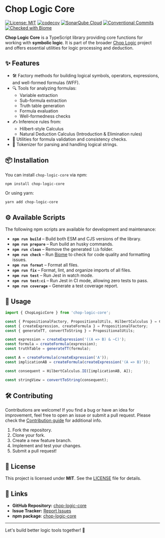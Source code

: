 # Chop Logic Core

[![License: MIT](https://img.shields.io/badge/License-MIT-yellow.svg)](https://opensource.org/licenses/MIT)
[![codecov](https://codecov.io/gh/ChopLogic/chop-logic-components/graph/badge.svg?token=0M1IKB16FN)](https://codecov.io/gh/ChopLogic/chop-logic-components)
[![SonarQube Cloud](https://sonarcloud.io/images/project_badges/sonarcloud-highlight.svg)](https://sonarcloud.io/summary/new_code?id=ChopLogic_chop-logic-core)
[![Conventional Commits](https://img.shields.io/badge/Conventional%20Commits-1.0.0-%23FE5196?logo=conventionalcommits&logoColor=white)](https://conventionalcommits.org)
[![Checked with Biome](https://img.shields.io/badge/Checked_with-Biome-60a5fa?style=flat&logo=biome)](https://biomejs.dev)

**Chop Logic Core** is a TypeScript library providing core functions for working with **symbolic logic**. It is part of the broader [Chop Logic](https://github.com/users/SavouryGin/projects/1) project and offers essential utilities for logic processing and deduction.

## ✨ Features

- 🛠️ Factory methods for building logical symbols, operators, expressions, and well-formed formulas (WFF).
- 🔍 Tools for analyzing formulas:
  - Variable extraction
  - Sub-formula extraction
  - Truth table generation
  - Formula evaluation
  - Well-formedness checks
- ✍️ Inference rules from:
  - Hilbert-style Calculus
  - Natural Deduction Calculus (Introduction & Elimination rules)
- 🧪 Utilities for formula validation and consistency checks.
- 🔣 Tokenizer for parsing and handling logical strings.

## 📦 Installation

You can install `chop-logic-core` via npm:

```sh
npm install chop-logic-core
```

Or using yarn:

```sh
yarn add chop-logic-core
```

## ⚙️ Available Scripts

The following npm scripts are available for development and maintenance:

- **`npm run build`** – Build both ESM and CJS versions of the library.
- **`npm run prepare`** – Run build an husky commands.
- **`npm run clean`** – Remove the generated `lib` folder.
- **`npm run check`** – Run [Biome](https://biomejs.dev/) to check for code quality and formatting issues.
- **`npm run format`** – Format all files.
- **`npm run fix`** – Format, lint, and organize imports of all files.
- **`npm run test`** – Run Jest in watch mode.
- **`npm run test:ci`** – Run Jest in CI mode, allowing zero tests to pass.
- **`npm run coverage`** – Generate a test coverage report.

## 🔧 Usage

```ts
import { ChopLogicCore } from 'chop-logic-core';

const { PropositionalFactory, PropositionalUtils, HilbertCalculus } = ChopLogicCore;
const { createExpression, createFormula } = PropositionalFactory;
const { generateTT, convertToString } = PropositionalUtils;

const expression = createExpression('((A => B) & ~C)');
const formula = createFormula(expression);
const truthTable = generateTT(formula);

const A = createFormula(createExpression('A'));
const implicationAB = createFormula(createExpression('(A => B)'));

const consequent = HilbertCalculus.IE([implicationAB, A]);

const stringView = convertToString(consequent);
```

## 🛠 Contributing

Contributions are welcome! If you find a bug or have an idea for improvement, feel free to open an issue or submit a pull request. Please check the [Contribution guide](CONTRIBUTING.md) for additional info.

1. Fork the repository.
2. Clone your fork.
3. Create a new feature branch.
4. Implement and test your changes.
5. Submit a pull request!

## 📄 License

This project is licensed under **MIT**. See the [LICENSE](LICENSE) file for details.

## 🔗 Links

- **GitHub Repository:** [chop-logic-core](https://github.com/SavouryGin/chop-logic-core)
- **Issue Tracker:** [Report Issues](https://github.com/SavouryGin/chop-logic-core/issues)
- **npm package**: [chop-logic-core](https://www.npmjs.com/package/chop-logic-core)

---

Let's build better logic tools together! 🚀
